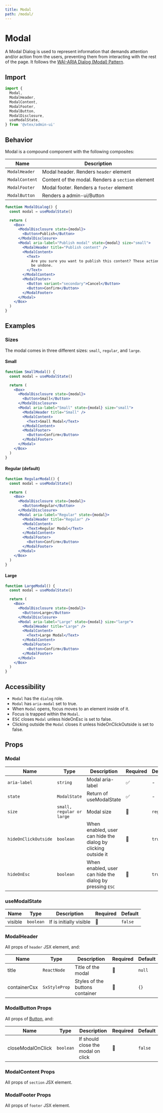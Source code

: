 ```yaml
---
title: Modal
path: /modal/
---
```


# Modal

A Modal Dialog is used to represent information that demands attention and/or action from the users, preventing them from interacting with the rest of the page. It follows the [WAI-ARIA Dialog (Modal) Pattern](https://www.w3.org/TR/wai-aria-practices/#dialog_modal).

## Import

```jsx isStatic
import {
  Modal,
  ModalHeader,
  ModalContent,
  ModalFooter,
  ModalButton,
  ModalDisclosure,
  useModalState,
} from '@vtex/admin-ui'
```

## Behavior

Modal is a compound component with the following composites:

| Name           | Description                                       |
| -------------- | ------------------------------------------------- |
| `ModalHeader`  | Modal header. Renders `header` element            |
| `ModalContent` | Content of the modal. Renders a `section` element |
| `ModalFooter`  | Modal footer. Renders a `footer` element          |
| `ModalButton`  | Renders a admin-ui/Button                         |

```jsx live
function ModalDialog() {
  const modal = useModalState()

  return (
    <Box>
      <ModalDisclosure state={modal}>
        <Button>Publish</Button>
      </ModalDisclosure>
      <Modal aria-label="Publish modal" state={modal} size="small">
        <ModalHeader title="Publish content" />
        <ModalContent>
          <Text>
            Are you sure you want to publish this content? These action cannot
            be undone.
          </Text>
        </ModalContent>
        <ModalFooter>
          <Button variant="secondary">Cancel</Button>
          <Button>Confirm</Button>
        </ModalFooter>
      </Modal>
    </Box>
  )
}
```

## Examples

### Sizes

The modal comes in three different sizes: `small`, `regular`, and `large`.

#### Small

```jsx live
function SmallModal() {
  const modal = useModalState()

  return (
    <Box>
      <ModalDisclosure state={modal}>
        <Button>Small</Button>
      </ModalDisclosure>
      <Modal aria-label="Small" state={modal} size="small">
        <ModalHeader title="Small" />
        <ModalContent>
          <Text>Small Modal</Text>
        </ModalContent>
        <ModalFooter>
          <Button>Confirm</Button>
        </ModalFooter>
      </Modal>
    </Box>
  )
}
```

#### Regular (default)

```jsx live
function RegularModal() {
  const modal = useModalState()

  return (
    <Box>
      <ModalDisclosure state={modal}>
        <Button>Regular</Button>
      </ModalDisclosure>
      <Modal aria-label="Regular" state={modal}>
        <ModalHeader title="Regular" />
        <ModalContent>
          <Text>Regular Modal</Text>
        </ModalContent>
        <ModalFooter>
          <Button>Confirm</Button>
        </ModalFooter>
      </Modal>
    </Box>
  )
}
```

#### Large

```jsx live
function LargeModal() {
  const modal = useModalState()

  return (
    <Box>
      <ModalDisclosure state={modal}>
        <Button>Large</Button>
      </ModalDisclosure>
      <Modal aria-label="Large" state={modal} size="large">
        <ModalHeader title="Large" />
        <ModalContent>
          <Text>Large Modal</Text>
        </ModalContent>
        <ModalFooter>
          <Button>Confirm</Button>
        </ModalFooter>
      </Modal>
    </Box>
  )
}
```

## Accessibility

- `Modal` has the `dialog` role.
- `Modal` has `aria-modal` set to true.
- When `Modal` opens, focus moves to an element inside of it.
- Focus is trapped within the `Modal`.
- <kbd>ESC</kbd> closes `Modal` unless hideOnEsc is set to false.
- Clicking outside the `Modal` closes it unless hideOnClickOutside is set to false.

## Props

### Modal

| Name                 | Type                      | Description                                                       | Required | Default   |
| -------------------- | ------------------------- | ----------------------------------------------------------------- | -------- | --------- |
| `aria-label`         | `string`                  | Modal aria-label                                                  | ✅       | -         |
| `state`              | `ModalState`              | Return of useModalState                                           | ✅       | -         |
| `size`               | `small, regular or large` | Modal size                                                        | 🚫       | `regular` |
| `hideOnClickOutside` | `boolean`                 | When enabled, user can hide the dialog by clicking outside it     | 🚫       | `true`    |
| `hideOnEsc`          | `boolean`                 | When enabled, user can hide the dialog by pressing <kbd>ESC</kbd> | 🚫       | `true`    |

### useModalState

| Name    | Type      | Description             | Required | Default |
| ------- | --------- | ----------------------- | -------- | ------- |
| visible | `boolean` | If is initially visible | 🚫       | `false` |

### ModalHeader

All props of `header` JSX element, and:

| Name         | Type          | Description                     | Required | Default |
| ------------ | ------------- | ------------------------------- | -------- | ------- |
| title        | `ReactNode`   | Title of the modal              | 🚫       | `null`  |
| containerCsx | `SxStyleProp` | Styles of the buttons container | 🚫       | `{}`    |

### ModalButton Props

All props of [Button](button/), and:

| Name              | Type      | Description                        | Required | Default |
| ----------------- | --------- | ---------------------------------- | -------- | ------- |
| closeModalOnClick | `boolean` | If should close the modal on click | 🚫       | `false` |

### ModalContent Props

All props of `section` JSX element.

### ModalFooter Props

All props of `footer` JSX element.
